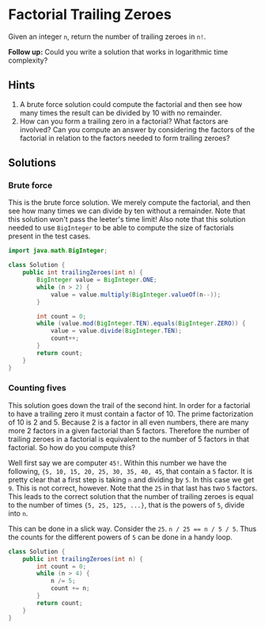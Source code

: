 # Factorial Trailing Zeroes

Given an integer `n`, return the number of trailing zeroes in `n!`.

**Follow up:** Could you write a solution that works in logarithmic time
complexity?

## Hints

1. A brute force solution could compute the factorial and then see how many
   times the result can be divided by 10 with no remainder.
1. How can you form a trailing zero in a factorial? What factors are involved?
   Can you compute an answer by considering the factors of the factorial in
   relation to the factors needed to form trailing zeroes?

## Solutions

### Brute force

This is the brute force solution. We merely compute the factorial, and then
see how many times we can divide by ten without a remainder. Note that this
solution won't pass the leeter's time limit! Also note that this solution
needed to use `BigInteger` to be able to compute the size of factorials
present in the test cases.

```java
import java.math.BigInteger;

class Solution {
    public int trailingZeroes(int n) {
        BigInteger value = BigInteger.ONE;
        while (n > 2) {
            value = value.multiply(BigInteger.valueOf(n--));
        }

        int count = 0;
        while (value.mod(BigInteger.TEN).equals(BigInteger.ZERO)) {
            value = value.divide(BigInteger.TEN);
            count++;
        }
        return count;
    }
}
```

### Counting fives

This solution goes down the trail of the second hint. In order for a factorial
to have a trailing zero it must contain a factor of 10. The prime factorization
of 10 is 2 and 5. Because 2 is a factor in all even numbers, there are many more
2 factors in a given factorial than 5 factors. Therefore the number of trailing
zeroes in a factorial is equivalent to the number of 5 factors in that
factorial. So how do you compute this?

Well first say we are computer `45!`. Within this number we have the following,
`{5, 10, 15, 20, 25, 30, 35, 40, 45`, that contain a `5` factor. It is pretty
clear that a first step is taking `n` and dividing by `5`. In this case we get
`9`. This is not correct, however. Note that the `25` in that last has two `5`
factors. This leads to the correct solution that the number of trailing zeroes
is equal to the number of times `{5, 25, 125, ...}`, that is the powers of `5`,
divide into `n`.

This can be done in a slick way. Consider the `25`. `n / 25 == n / 5 / 5`. Thus
the counts for the different powers of `5` can be done in a handy loop.

```java
class Solution {
    public int trailingZeroes(int n) {
        int count = 0;
        while (n > 4) {
            n /= 5;
            count += n;
        }
        return count;
    }
}
```
